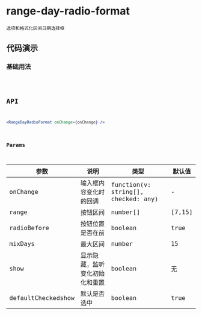 # range-day-radio-format

`选项和格式化区间日期选择框`


## 代码演示

### 基础用法
<code src="./range-day-radio-format-use.tsx" />


## API
```jsx | pure
<RangeDayRadioFormat onChange={onChange} />
```


### Params
| 参数               | 说明                           | 类型                    | 默认值 |
| ------------------ | ------------------------------ | ----------------------- | ------ |
| onChange           | 输入框内容变化时的回调         | function(v: string\[\], checked: any) | -      |
| range              | 按钮区间                       | number[]                | [7,15] |
| radioBefore        | 按钮位置是否在前               | boolean                 | true   |
| mixDays            | 最大区间                       | number                  | 15     |
| show               | 显示隐藏，监听变化初始化和重置 | boolean                 | 无     |
| defaultCheckedshow | 默认是否选中                   | boolean                 | true   |

